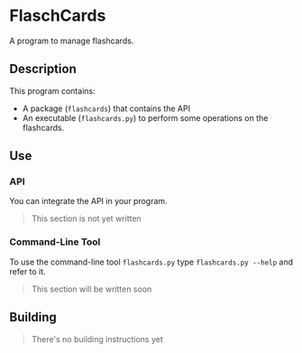 # FlaschCards

A program to manage flashcards.

## Description

This program contains:
 - A package (`flashcards`) that contains the API
 - An executable (`flashcards.py`) to perform some operations on the flashcards.

## Use

### API

You can integrate the API in your program.
 > This section is not yet written

### Command-Line Tool

To use the command-line tool `flashcards.py` type `flashcards.py --help` and refer to it.
 > This section will be written soon

## Building

 > There's no building instructions yet
